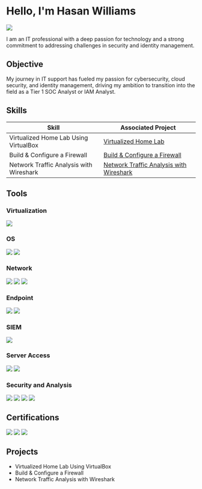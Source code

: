 # Hello, I'm Hasan Williams
<a href="https://linkedin.com/in/Hasanwilliams"><img src="https://img.shields.io/badge/-LinkedIn-0072b1?&style=for-the-badge&logo=linkedin&logoColor=white" /></a>

I am an IT professional with a deep passion for technology and a strong commitment to addressing challenges in security and identity management.

## Objective
My journey in IT support has fueled my passion for cybersecurity, cloud security, and identity management, driving my ambition to transition into the field as a Tier 1 SOC Analyst or IAM Analyst.

## Skills
| Skill                                         | Associated Project         |
|-----------------------------------------------|----------------------------|
| Virtualized Home Lab Using VirtualBox          | <a href="https://virtual-home-lab.netlify.app/">Virtualized Home Lab</a>|
| Build & Configure a Firewall | <a href="https://build-configure-firewall.netlify.app/">Build & Configure a Firewall</a>|
| Network Traffic Analysis with Wireshark         | <a href="https://network-traffic-analysis.netlify.app/">Network Traffic Analysis with Wireshark</a>|

## Tools
### Virtualization
<div>
    <img src="https://img.shields.io/badge/-VirtualBox-183A61?&style=for-the-badge&logo=VirtualBox&logoColor=white" />
</div>

### OS
<div>
    <img src="https://img.shields.io/badge/-Ubuntu-E95420?&style=for-the-badge&logo=Ubuntu&logoColor=white" />
    <img src="https://img.shields.io/badge/-Kali%20Linux-557C94?&style=for-the-badge&logo=Kali%20Linux&logoColor=white" />
</div>

### Network
<div>
    <img src="https://img.shields.io/badge/-Wireshark-1679A7?&style=for-the-badge&logo=Wireshark&logoColor=white" />
    <img src="https://img.shields.io/badge/-NAT%20Network-0A84FF?&style=for-the-badge&logo=network&logoColor=white" />
    <img src="https://img.shields.io/badge/-UFW%20(Uncomplicated%20Firewall)-2E7D32?&style=for-the-badge&logo=firewall&logoColor=white" />
</div>

### Endpoint
<div>
    <img src="https://img.shields.io/badge/-Microsoft_Defender_for_Endpoint-00A4EF?&style=for-the-badge&logo=Microsoft&logoColor=white" />
    <img src="https://img.shields.io/badge/-Velociraptor-4B275F?&style=for-the-badge&logo=Velociraptor&logoColor=white" />
</div>

### SIEM
<div>
    <img src="https://img.shields.io/badge/-Splunk-000000?&style=for-the-badge&logo=Splunk&logoColor=white" />
</div>

### Server Access
<div>
    <img src="https://img.shields.io/badge/-Curl-003545?&style=for-the-badge&logo=curl&logoColor=white" />
    <img src="https://img.shields.io/badge/-SSH-333333?&style=for-the-badge&logo=secure-shell&logoColor=white" />
</div>

### Security and Analysis
<div>
    <img src="https://img.shields.io/badge/-Nmap-4479A1?&style=for-the-badge&logo=Nmap&logoColor=white" />
    <img src="https://img.shields.io/badge/-Wireshark-1679A7?&style=for-the-badge&logo=Wireshark&logoColor=white" />
    <img src="https://img.shields.io/badge/-Metasploit-5A2C9A?&style=for-the-badge&logo=metasploit&logoColor=white" />
    <img src="https://img.shields.io/badge/-UFW%20(Uncomplicated%20Firewall)-2E7D32?&style=for-the-badge&logo=firewall&logoColor=white" />
</div>

## Certifications
<div>
<img src="https://img.shields.io/badge/-Security%2B-FF0000?&style=for-the-badge&logo=CompTIA&logoColor=white" />
<img src="https://img.shields.io/badge/-AWS%20Solutions%20Architect-232F3E?&style=for-the-badge&logo=Amazon%20AWS&logoColor=white" />
<img src="https://img.shields.io/badge/-Google%20Technical%20Support%20Cert-4285F4?&style=for-the-badge&logo=Google&logoColor=white" />
</div>

## Projects
- Virtualized Home Lab Using VirtualBox
- Build & Configure a Firewall
- Network Traffic Analysis with Wireshark
